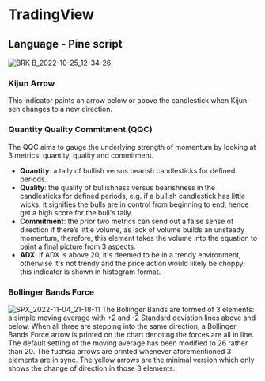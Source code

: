 # TradingView
## Language - Pine script ##

![BRK B_2022-10-25_12-34-26](https://user-images.githubusercontent.com/1398153/197763143-523ed510-b02b-4715-bea4-472ceb90acdc.png)

### Kijun Arrow ###
This indicator paints an arrow below or above the candlestick when Kijun-sen changes to a new direction.
### Quantity Quality Commitment (QQC) ###
The QQC aims to gauge the underlying strength of momentum by looking at 3 metrics: quantity, quality and commitment.
* **Quantity**: a tally of bullish versus bearish candlesticks for defined periods.
* **Quality**: the quality of bullishness versus bearishness in the candlesticks for defined periods, e.g. if a bullish candlestick has little wicks, it signifies the bulls are in control from beginning to end, hence get a high score for the bull's tally.
* **Commitment**: the prior two metrics can send out a false sense of direction if there’s little volume, as lack of volume builds an unsteady momentum, therefore, this element takes the volume into the equation to paint a final picture from 3 aspects.
* **ADX**: if ADX is above 20, it's deemed to be in a trendy environment, otherwise it's not trendy and the price action would likely be choppy; this indicator is shown in histogram format. 

### Bollinger Bands Force ###
![SPX_2022-11-04_21-18-11](https://user-images.githubusercontent.com/1398153/200076350-e9a4cb3b-334c-485e-9b4f-d881f478a3de.png)
The Bollinger Bands are formed of 3 elements: a simple moving average with +2 and -2 Standard deviation lines above and below. When all three are stepping into the same direction, a Bollinger Bands Force arrow is printed on the chart denoting the forces are all in line. The default setting of the moving average has been modified to 26 rather than 20.
The fuchsia arrows are printed whenever aforementioned 3 elements are in sync.
The yellow arrows are the minimal version which only shows the change of direction in those 3 elements.
